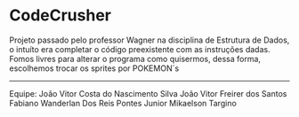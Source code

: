 # CodeCrusher
Projeto passado pelo professor Wagner na disciplina de Estrutura de Dados, o intuíto era completar o código preexistente com as instruções dadas.
Fomos livres para alterar o programa como quisermos, dessa forma, escolhemos trocar os sprites por POKEMON´s

--------------------------------------------------------------------------------------------------------------------------------------------------------

Equipe: João Vitor Costa do Nascimento Silva 
        João Vitor Freirer dos Santos 
        Fabiano Wanderlan Dos Reis Pontes Junior 
        Mikaelson Targino 
